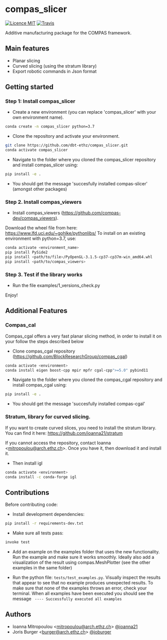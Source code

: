 # compas_slicer

[![Licence MIT](https://img.shields.io/badge/License-MIT-blue.svg)](https://github.com/dbt-ethz/compas_slicer/blob/master/LICENSE) [![Travis](https://travis-ci.org/dbt-ethz/compas_slicer.svg?branch=master)](https://travis-ci.org/dbt-ethz/compas_slicer)

Additive manufacturing package for the COMPAS framework.


Main features
-------------

* Planar slicing
* Curved slicing (using the stratum library)
* Export robotic commands in Json format

Getting started
------------

### Step 1: Install compas_slicer
- Create a new environment (you can replace 'compas_slicer' with your own environment name).
```bash
conda create -n compas_slicer python=3.7
```
- Clone the repository and activate your environment.
```bash
git clone https://github.com/dbt-ethz/compas_slicer.git
conda activate compas_slicer
```
- Navigate to the folder where you cloned the compas_slicer repository and install compas_slicer using:
```bash
pip install -e .
```
- You should get the message 'succesfully installed compas-slicer' (amongst other packages)

### Step 2. Install compas_viewers

- Install compas_viewers (https://github.com/compas-dev/compas_viewers).

Download the wheel file from here: https://www.lfd.uci.edu/~gohlke/pythonlibs/
To install on an existing environment with python=3.7, use:
```bash
conda activate <environment_name>
pip install PySide2 
pip install <path/to/file>/PyOpenGL‑3.1.5‑cp37‑cp37m‑win_amd64.whl
pip install <path/to/compas_viewers>
```


### Step 3. Test if the library works
- Run the file examples/1_versions_check.py

Enjoy!


Additional Features
------------

### Compas_cal
Compas_cgal offers a very fast planar slicing method, in order to install it on your <environment> follow the steps described below

- Clone compas_cgal repository (https://github.com/BlockResearchGroup/compas_cgal)
```bash
conda activate <environment>
conda install eigen boost-cpp mpir mpfr cgal-cpp">=5.0" pybind11
```
- Navigate to the folder where you cloned the compas_cgal repository and install compas_cgal using:
```bash
pip install -e .
```
- You should get the message 'succesfully installed compas-cgal'

### Stratum, library for curved slicing. 

If you want to create curved slices, you need to install the stratum library. 
You can find it here: https://github.com/ioanna21/stratum

If you cannot access the repository, contact Ioanna <<mitropoulou@arch.ethz.ch>>.
Once you have it, then download it and install it.

- Then install igl
```bash
conda activate <environment>
conda install -c conda-forge igl
```


Contributions
------------

Before contributing code:

- Install development dependencies:
```bash
pip install -r requirements-dev.txt
```

- Make sure all tests pass:

```bash
invoke test
```

- Add an example on the examples folder that uses the new functionality. Run the example and make sure it works smoothly. Ideally also add a visualization of the result using compas.MeshPlotter (see the other examples in the same folder)

- Run the python file: `` tests/test_examples.py ``.  Visually inspect the results that appear to see that no example produces unexpected results. To make sure that none of the examples throws an error, check your terminal. When all examples have been executed you should see the message  `` ---- Successfully executed all examples``


Authors
-------------

* Ioanna Mitropoulou <<mitropoulou@arch.ethz.ch>> [@ioanna21](https://github.com/ioanna21)
* Joris Burger <<burger@arch.ethz.ch>> [@joburger](https://github.com/joburger)
